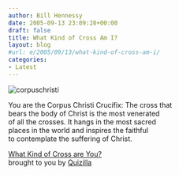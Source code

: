 ```yaml
---
author: Bill Hennessy
date: 2005-09-13 23:09:28+00:00
draft: false
title: What Kind of Cross Am I?
layout: blog
#url: e/2005/09/13/what-kind-of-cross-am-i/
categories:
- Latest
---
```


![corpuschristi](https://images.quizilla.com/M/maryh/1079544513_s1cruc_sc.jpeg)
  
You are the Corpus Christi Crucifix: The cross that  
bears the body of Christ is the most venerated  
of all the crosses. It hangs in the most sacred  
places in the world and inspires the faithful  
to contemplate the suffering of Christ.
  
  
[ What Kind of Cross are You?](https://quizilla.com/users/maryh/quizzes/What%20Kind%20of%20Cross%20are%20You%3F/)  
brought to you by [Quizilla](https://quizilla.com)

